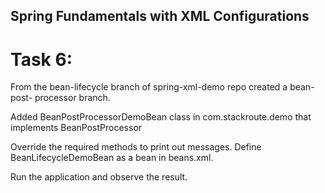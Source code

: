 ## Spring Fundamentals with XML Configurations

# Task 6:



From the bean-lifecycle branch of spring-xml-demo repo created a bean-post-
processor branch.

Added BeanPostProcessorDemoBean class in com.stackroute.demo that implements
BeanPostProcessor

Override the required methods to print out messages.
Define BeanLifecycleDemoBean as a bean in beans.xml.

Run the application and observe the result.

